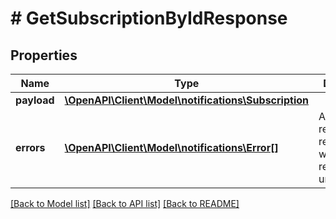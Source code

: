 # # GetSubscriptionByIdResponse

## Properties

Name | Type | Description | Notes
------------ | ------------- | ------------- | -------------
**payload** | [**\OpenAPI\Client\Model\notifications\Subscription**](Subscription.md) |  | [optional]
**errors** | [**\OpenAPI\Client\Model\notifications\Error[]**](Error.md) | A list of error responses returned when a request is unsuccessful. | [optional]

[[Back to Model list]](../../README.md#models) [[Back to API list]](../../README.md#endpoints) [[Back to README]](../../README.md)
